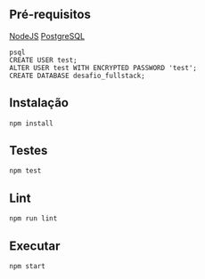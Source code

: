 ## Pré-requisitos

[NodeJS](https://nodejs.org/en/)
[PostgreSQL](https://www.postgresql.org/)

```shellscript
psql
CREATE USER test;
ALTER USER test WITH ENCRYPTED PASSWORD 'test';
CREATE DATABASE desafio_fullstack;
```

## Instalação

```shellscript
npm install
```

## Testes

`npm test`

## Lint
`npm run lint`

## Executar

`npm start`
